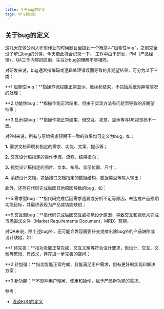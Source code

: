 ```yaml
---
title: 关于bug的定义
tags: 学习新知识
---
```


## 关于bug的定义
这几天在做公司入职前作业的时候题目里提到一个概念叫“阻塞性bug”，之前完全没了解过bug的分类，今天借此机会记录一下。
工作中由于研发、PM（产品经理）、QA工作内容的区别，往往对bug的理解不尽相同。

对研发来说，bug通常指编码或逻辑处理错误而导致的非期望结果，可分为以下三类：

**1.阻塞性bug：**指操作流程能正常显示、继续和结束，不包括系统对异常情况的处理；

**2.功能性bug：**指操作能正常结束，但由于实现方法有问题而导致的非期望结果；

**3.显示类bug：**指操作能正常结束，但交互、视觉、显示等与UE视觉稿不一致。

对PM来说，所有与原始需求预期不一致的效果均可定义为bug，如：

**1.** 需求文档声明和指定的需求、功能、文案、提示等；

**2.** 交互设计稿指定的操作步骤、流程、结果指向；

**3.** 视觉设计稿指定的图片、文本、布局、显示位置、尺寸；

**4.** 系统设计文档，包括接口文档指定的数据结构、数据类型等输入输出；

此外，还存在代码完成后因其他原因导致的bug，如：

**5.需求型bug：**指代码完成后因需求遗漏或分析不足等原因，未达成产品预期功能目标，并最终表现为产品或功能缺陷；

**6.交互型bug：**指代码完成后因交互或视觉设计原因，导致交互和视觉未完成市场需求文件（Market Requirements Document，MRD）预期。

对QA来说，除上述bug外，还可能会发现需要补充或摘出除bug外的产品缺陷或设计缺陷，如：

**1.待完善：**指功能能正常完成，交互文案等符合设计要求，但设计、交互、文案等繁琐、有歧义，存在进一步完善的空间；

**2.待加强：**指功能能正常完成，且能满足用户需求，但有更好的实现和解决方案；

**3.新功能：**不影响用户理解、使用和操作，赋予产品新功能的需求。


参考：
- [浅谈BUG的定义](https://zhuanlan.zhihu.com/p/93356009 )
